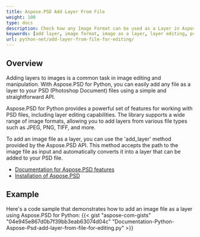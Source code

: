 ```yaml
---
title: Aspose.PSD Add Layer From File
weight: 100
type: docs
description: Check how any Image Format can be used as a Layer in Aspose.PSD. 
keywords: [add layer, image format, image as a layer, layer editing, psd api, python, code sample]
url: python-net/add-layer-from-file-for-editing/
---
```


## **Overview**

Adding layers to images is a common task in image editing and manipulation. With Aspose.PSD for Python, you can easily add any file as a layer to your PSD (Photoshop Document) files using a simple and straightforward API.

Aspose.PSD for Python provides a powerful set of features for working with PSD files, including layer editing capabilities. The library supports a wide range of image formats, allowing you to add layers from various file types such as JPEG, PNG, TIFF, and more.

To add an image file as a layer, you can use the 'add_layer' method provided by the Aspose.PSD API. This method accepts the path to the image file as input and automatically converts it into a layer that can be added to your PSD file.

<div class="code-sample">
    <ul class="link-list">        
        <li class="link-item"><a href="https://docs.aspose.com/psd/python-net/features/">Documentation for Aspose.PSD features</a></li>
        <li class="link-item"><a href="https://docs.aspose.com/psd/python-net/installation/">Installation of Aspose.PSD</a></li>
    </ul>
</div>

## **Example**
Here's a code sample that demonstrates how to add an image file as a layer using Aspose.PSD for Python:
{{< gist "aspose-com-gists" "04e945e867d0b7f39bb3eab63074d04c" "Documentation-Python-Aspose-Psd-add-layer-from-file-for-editing.py" >}}